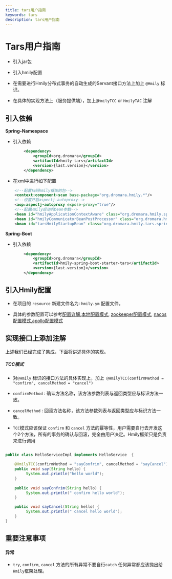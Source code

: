 ```yaml
---
title: tars用户指南
keywords: tars
description: tars用户指南
---
```


# Tars用户指南

* 引入jar包

* 引入hmily配置

* 在需要进行Hmily分布式事务的自动生成的Servant接口方法上加上 `@Hmily` 标识。

* 在具体的实现方法上（服务提供端），加上`@HmilyTCC` or `HmilyTAC` 注解

## 引入依赖

**Spring-Namespace**      

  * 引入依赖     
   
```xml
        <dependency>
            <groupId>org.dromara</groupId>
            <artifactId>hmily-tars</artifactId>
            <version>{last.version}</version>
        </dependency>
```
* 在xml中进行如下配置          
```xml
    <!--配置扫码hmily框架的包-->
    <context:component-scan base-package="org.dromara.hmily.*"/>
    <!--设置开启aspectj-autoproxy-->
    <aop:aspectj-autoproxy expose-proxy="true"/>
    <!--配置Hmily启动的bean参数-->
    <bean id="hmilyApplicationContextAware" class="org.dromara.hmily.spring.HmilyApplicationContextAware"/>
    <bean id="hmilyCommunicatorBeanPostProcessor" class="org.dromara.hmily.tars.spring.TarsHmilyCommunicatorBeanPostProcessor"/>
    <bean id="tarsHmilyStartupBean" class="org.dromara.hmily.tars.spring.TarsHmilyFilterStartupBean"/>
```

**Spring-Boot**      

 * 引入依赖        
```xml
        <dependency>
            <groupId>org.dromara</groupId>
            <artifactId>hmily-spring-boot-starter-tars</artifactId>
            <version>{last.version}</version>
        </dependency>
```
## 引入Hmily配置

* 在项目的 `resource` 新建文件名为: `hmily.ym` 配置文件。

* 具体的参数配置可以参考[配置详解](../config),[本地配置模式](../config-local), [zookeeper配置模式](../config-zookeeper), [nacos配置模式](../config-nacos),[apollo配置模式](../config-apollo)

## 实现接口上添加注解

上述我们已经完成了集成，下面将讲述具体的实现。

##### TCC模式

 * 对`@Hmily` 标识的接口方法的具体实现上，加上` @HmilyTCC(confirmMethod = "confirm", cancelMethod = "cancel")`

 * `confirmMethod` : 确认方法名称，该方法参数列表与返回类型应与标识方法一致。

 * `cancelMethod` :  回滚方法名称，该方法参数列表与返回类型应与标识方法一致。
 
 * `TCC`模式应该保证 `confirm` 和 `cancel` 方法的幂等性，用户需要自行去开发这个2个方法，所有的事务的确认与回滚，完全由用户决定。Hmily框架只是负责来进行调用

```java

public class HelloServiceImpl implements HelloService  {

    @HmilyTCC(confirmMethod = "sayConfrim", cancelMethod = "sayCancel")
    public void say(String hello) {
         System.out.println("hello world");
    }
    
    public void sayConfrim(String hello) {
         System.out.println(" confirm hello world");
    }

    public void sayCancel(String hello) {
         System.out.println(" cancel hello world");
    }
}
``` 


## 重要注意事项

#### 异常
  
  * `try`, `confirm`, `cancel` 方法的所有异常不要自行`catch` 任何异常都应该抛出给 `Hmily`框架处理。